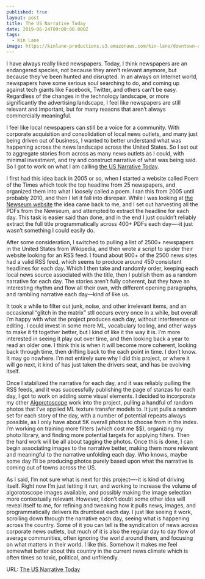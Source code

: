```yaml
---
published: true
layout: post
title: The US Narrative Today
date: 2019-06-24T09:00:00.000Z
tags:
  - Kin Lane
image: https://kinlane-productions.s3.amazonaws.com/kin-lane/downtown-america-narrative.png
---
```

I have always really liked newspapers. Today, I think newspapers are an endangered species, not because they aren’t relevant anymore, but because they’ve been hunted and disrupted. In an always on Internet world, newspapers have some serious soul searching to do, and coming up against tech giants like Facebook, Twitter, and others can't be easy. Regardless of the changes in the technology landscape, or more significantly the advertising landscape, I feel like newspapers are still relevant and important, but for many reasons that aren’t always commercially meaningful.

I feel like local newspapers can still be a voice for a community. With corporate acquisition and consolidation of local news outlets, and many just being driven out of business, I wanted to better understand what was happening across the news landscape across the United States. So I set out to aggregate stories from across as many news outlets as I could, with minimal investment, and try and construct narrative of what was being said. So I got to work on what I am calling [the US Narrative Today](http://the.us.narrative.today.kinlane.com/).

I first had this idea back in 2005 or so, when I started a website called Poem of the Times which took the top headline from 25 newspapers, and organized them into what I loosely called a poem. I ran this from 2005 until probably 2010, and then I let it fall into disrepair. While I was looking at [the Newseum website](https://www.newseum.org/todaysfrontpages/) the idea came back to me, and I set out harvesting all the PDFs from the Newseum, and attempted to extract the headline for each day. This task is easier said than done, and in the end I just couldn’t reliably extract the full title programmatically across 400+ PDFs each day—-it just wasn’t something I could easily do.

After some consideration, I switched to pulling a list of 2500+ newspapers in the United States from Wikipedia, and then wrote a script to spider their website looking for an RSS feed. I found about 900+ of the 2500 news sites had a valid RSS feed, which seems to produce around 450 consistent headlines for each day. Which I then take and randomly order, keeping each local news source associated with the title, then I publish them as a random narrative for each day. The stories aren’t fully coherent, but they have an interesting rhythm and flow all their own, with different opening paragraphs, and rambling narrative each day—kind of like us.

It took a while to filter out junk, noise, and other irrelevant items, and an occasional “glitch in the matrix” stll occurs every once in a while, but overall I’m happy with what the project produces each day, without interference or editing. I could invest in some more ML, vocabulary tooling, and other ways to make it fit together better, but I kind of like it the way it is. I’m more interested in seeing it play out over time, and then looking back a year to read an older one. I think this is when it will become more coherent, looking back through time, then drifting back to the each point in time. I don’t know. It may go nowhere. I’m not entirely sure why I did this project, or where it will go next, it kind of has just taken the drivers seat, and has be evolving itself.

Once I stabilized the narrative for each day, and it was reliably pulling the RSS feeds, and it was successfully publishing the page of stanzas for each day, I got to work on adding some visual elements. I decided to incorporate my other [Algorotoscope](http://algorithmic.rotoscope.work/) work into the project, pulling a handful of random photos that I’ve applied ML texture transfer models to. It just pulls a random set for each story of the day, with a number of potential repeats always possible, as I only have about 5K overall photos to choose from in the index. I’m working on training more filters (which cost me $$), organizing my photo library, and finding more potential targets for applying filters. Then the hard work will be all about tagging the photos. Once this is done, I can begin associating images to the narrative better, making them more relevant and meaningful to the narrative unfolding each day. Who knows, maybe some day I’ll be producing photos purely based upon what the narrative is coming out of towns across the US.

As I said, I’m not sure what is next for this project—-it is kind of driving itself. Right now I’m just letting it run, and working to increase the volume of algorotoscope images available, and possibly making the image selection more contextually relevant. However, I don’t doubt some other idea will reveal itself to me, for refining and tweaking how it pulls news, images, and programmatically delivers its drumbeat each day. I just like seeing it work, scrolling down through the narrative each day, seeing what is happening across the country. Some of it you can tell is the syndication of news across corporate news outlets, but much of it is also the regular day to day flow of average communities, often ignoring the world around them, and focusing on what matters in their world. I like this. Somehow it makes me feel somewhat better about this country in the current news climate which is often times so toxic, political, and unfriendly.

URL: [The US Narrative Today](http://the.us.narrative.today.kinlane.com/)
